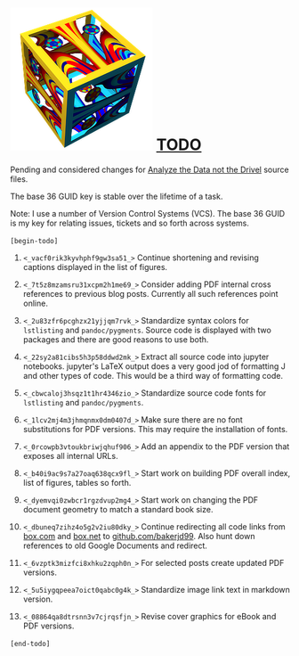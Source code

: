 ![](adndsymsmall.png) [TODO](https://bakerjd99.wordpress.com/)
===============================================================

Pending and considered changes for [Analyze the Data not the Drivel](https://bakerjd99.wordpress.com/)
source files.

The base 36 GUID key is stable over the lifetime of a task. 

Note: I use a number of Version Control Systems (VCS). The base 36 GUID
is my key for relating issues, tickets and so forth across systems.

`[begin-todo]`
   
1. `<_vacf0rik3kyvhphf9gw3sa51_>` Continue shortening and revising captions displayed in the list of figures.

2. `<_7t5z8mzamsru31xcpm2h1me69_>` Consider adding PDF internal cross references to previous blog posts.
   Currently all such references point online.

3. `<_2u83zfr6pcghzx21yjjqm7rvk_>` Standardize syntax colors for  `lstlisting` and `pandoc/pygments`. Source code
   is displayed with two packages and there are good reasons to use both.

4. `<_22sy2a81cibs5h3p58ddwd2mk_>` Extract all source code into jupyter notebooks. jupyter's LaTeX output does a very
   good jod of formatting J and other types of code. This would be a third way of formatting code.

5. `<_cbwcaloj3hsqz1t1hr4346zio_>` Standardize source code fonts for `lstlisting` and `pandoc/pygments`.

6. `<_1lcv2mj4m3jhmqnmx0dm0407d_>` Make sure there are no font substitutions for PDF versions.
   This may require the installation of fonts.

7. `<_0rcowpb3vtoukbriwjqhuf906_>` Add an appendix to the PDF version that exposes all internal URLs.

8.  `<_b40i9ac9s7a27oaq638qcx9fl_>` Start work on building PDF overall index, list of figures, tables so forth.

9.   `<_dyemvqi0zwbcr1rgzdvup2mg4_>` Start work on changing the PDF document geometry to match a standard book size.

10. `<_dbuneq7zihz4o5g2v2iu80dky_>` Continue redirecting all code links from [box.com](https://www.box.com/)
   and [box.net](https://www.net.com/) to [github.com/bakerjd99](https://github.com/bakerjd99). Also hunt
   down references to old Google Documents and redirect.

12.  `<_6vzptk3mizfci8xhku2zqph0n_>` For selected posts create updated PDF versions.

13. `<_5u5iygqpeea7oict0qabc0g4k_>` Standardize image link text in markdown version.

14.  `<_08864qa8dtrsnn3v7cjrqsfjn_>` Revise cover graphics for eBook and PDF versions.

`[end-todo]`
